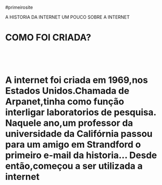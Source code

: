 #primeirosite
 
 <html>
 <head>
 A HISTORIA DA INTERNET
<html>
<head
      <title>UM POUCO SOBRE A INTERNET</title>
<head>
  <h1> COMO FOI CRIADA?<h1>
  
 <head
 <img src=´´download.jpeg´´>
 </body>
  <font face="Arial"> </font> <br />
  <p> A internet foi criada em 1969,nos Estados Unidos.Chamada de Arpanet,tinha como função interligar laboratorios de pesquisa.
     Naquele ano,um professor da universidade da Califórnia passou para um amigo em Strandford o primeiro e-mail da historia...
     Desde então,começou a ser utilizada a internet</p>
